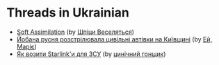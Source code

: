 # Threads in Ukrainian

* [Soft Assimilation](soft_assimilation.md) (by [Шпіци Веселяться](https://twitter.com/garrossroland))
* [Йобана русня розстрілювала цивільні автівки на Київщині](civilian_cars_shot_by_russians.md) (by [Ей, Маріє](https://twitter.com/horbanka))
* [Як возити Starlink'и для ЗСУ](how_to_get_a_starlink.md) (by [цинічний гонщик](https://twitter.com/kitjarik))
